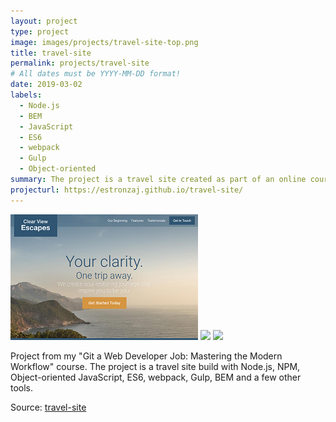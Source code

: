 ```yaml
---
layout: project
type: project
image: images/projects/travel-site-top.png
title: travel-site
permalink: projects/travel-site
# All dates must be YYYY-MM-DD format!
date: 2019-03-02
labels:
  - Node.js
  - BEM
  - JavaScript
  - ES6
  - webpack
  - Gulp
  - Object-oriented
summary: The project is a travel site created as part of an online course.
projecturl: https://estronzaj.github.io/travel-site/
---
```


<div class="ui small rounded images">
  <img class="ui image" src="../images/projects/travel-site-top.png">
  <img class="ui image" src="../images/projects/travel-site-middle.jpg">
  <img class="ui image" src="../images/projects/travel-site-bottom.jpg">
</div>

Project from my "Git a Web Developer Job: Mastering the Modern Workflow" course.  The project is a travel site build with Node.js, 
NPM, Object-oriented JavaScript, ES6, webpack, Gulp, BEM and a few other tools.

Source: <a href="https://github.com/estronzaj/travel-site"><i class="large github icon"></i>travel-site</a>



